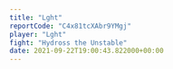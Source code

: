 ```yaml
---
title: "Lght"
reportCode: "C4x81tcXAbr9YMgj"
player: "Lght"
fight: "Hydross the Unstable"
date: 2021-09-22T19:00:43.822000+00:00
---
```

